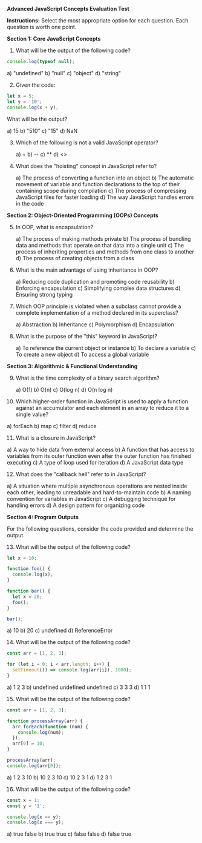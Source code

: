 **Advanced JavaScript Concepts Evaluation Test**

**Instructions:** Select the most appropriate option for each question. Each question is worth one point.

**Section 1: Core JavaScript Concepts**

1. What will be the output of the following code?

```javascript
console.log(typeof null);
```

   a) "undefined"
   b) "null"
   c) "object"
   d) "string"

2. Given the code:

```javascript
let x = 5;
let y = '10';
console.log(x + y);
```

   What will be the output?

   a) 15
   b) "510"
   c) "15"
   d) NaN

3. Which of the following is not a valid JavaScript operator?

   a) +
   b) --
   c) **
   d) <>

4. What does the "hoisting" concept in JavaScript refer to?

   a) The process of converting a function into an object
   b) The automatic movement of variable and function declarations to the top of their containing scope during compilation
   c) The process of compressing JavaScript files for faster loading
   d) The way JavaScript handles errors in the code

**Section 2: Object-Oriented Programming (OOPs) Concepts**

5. In OOP, what is encapsulation?

   a) The process of making methods private
   b) The process of bundling data and methods that operate on that data into a single unit
   c) The process of inheriting properties and methods from one class to another
   d) The process of creating objects from a class

6. What is the main advantage of using inheritance in OOP?

   a) Reducing code duplication and promoting code reusability
   b) Enforcing encapsulation
   c) Simplifying complex data structures
   d) Ensuring strong typing

7. Which OOP principle is violated when a subclass cannot provide a complete implementation of a method declared in its superclass?

   a) Abstraction
   b) Inheritance
   c) Polymorphism
   d) Encapsulation

8. What is the purpose of the "this" keyword in JavaScript?

   a) To reference the current object or instance
   b) To declare a variable
   c) To create a new object
   d) To access a global variable

**Section 3: Algorithmic & Functional Understanding**

9. What is the time complexity of a binary search algorithm?

   a) O(1)
   b) O(n)
   c) O(log n)
   d) O(n log n)

10. Which higher-order function in JavaScript is used to apply a function against an accumulator and each element in an array to reduce it to a single value?

   a) forEach
   b) map
   c) filter
   d) reduce

11. What is a closure in JavaScript?

   a) A way to hide data from external access
   b) A function that has access to variables from its outer function even after the outer function has finished executing
   c) A type of loop used for iteration
   d) A JavaScript data type

12. What does the "callback hell" refer to in JavaScript?

   a) A situation where multiple asynchronous operations are nested inside each other, leading to unreadable and hard-to-maintain code
   b) A naming convention for variables in JavaScript
   c) A debugging technique for handling errors
   d) A design pattern for organizing code

**Section 4: Program Outputs**

For the following questions, consider the code provided and determine the output.

13. What will be the output of the following code?

```javascript
let x = 10;

function foo() {
  console.log(x);
}

function bar() {
  let x = 20;
  foo();
}

bar();
```

   a) 10
   b) 20
   c) undefined
   d) ReferenceError

14. What will be the output of the following code?

```javascript
const arr = [1, 2, 3];

for (let i = 0; i < arr.length; i++) {
  setTimeout(() => console.log(arr[i]), 1000);
}
```

   a) 1 2 3
   b) undefined undefined undefined
   c) 3 3 3
   d) 1 1 1

15. What will be the output of the following code?

```javascript
const arr = [1, 2, 3];

function processArray(arr) {
  arr.forEach(function (num) {
    console.log(num);
  });
  arr[0] = 10;
}

processArray(arr);
console.log(arr[0]);
```

   a) 1 2 3 10
   b) 10 2 3 10
   c) 10 2 3 1
   d) 1 2 3 1

16. What will be the output of the following code?

```javascript
const x = 1;
const y = '1';

console.log(x == y);
console.log(x === y);
```

   a) true false
   b) true true
   c) false false
   d) false true
